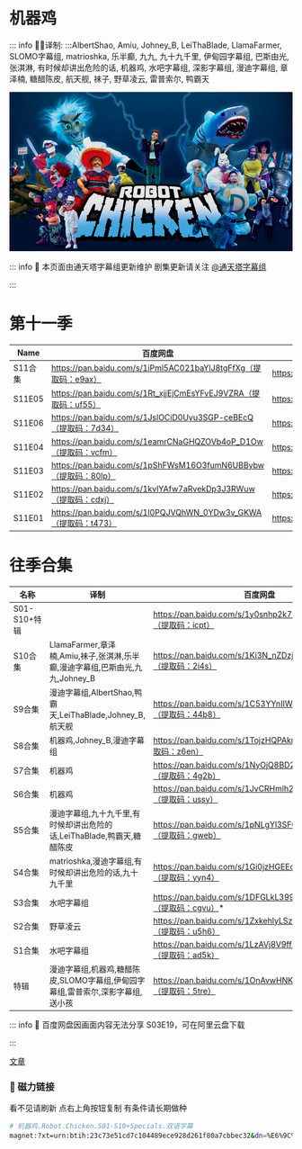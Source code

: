 # 机器鸡

::: info
✍🏻译制: 
:::AlbertShao, Amiu, Johney_B, LeiThaBlade, LlamaFarmer, SLOMO字幕组, matrioshka, 乐半癫, 九九, 九十九千里, 伊甸园字幕组, 巴斯由光, 张淇淋, 有时候却讲出危险的话, 机器鸡, 水吧字幕组, 深影字幕组, 漫迪字幕组, 章泽楠, 糖醋陈皮, 航天舰, 袜子, 野草凌云, 雷普索尔, 鸭霸天

![robot-chicken-5a429e700dba1.jpg](robot-chicken-5a429e700dba1.jpg)

::: info
🍺 本页面由通天塔字幕组更新维护 剧集更新请关注 [@通天塔字幕组](https://weibo.com/u/7077646357)

:::

# 第十一季

| Name | 百度网盘 | 阿里云盘 | MDpan |
| --- | --- | --- | --- |
| S11合集 | https://pan.baidu.com/s/1iPml5AC021baYlJ8tgFfXg（提取码：e9ax） | https://www.aliyundrive.com/s/C8TAnTdqjaT | https://mdpan.tk/%E6%9C%BA%E5%99%A8%E9%B8%A1 |
| S11E05 | https://pan.baidu.com/s/1Rt_xjjEjCmEsYFvEJ9VZRA（提取码：uf55） | https://www.aliyundrive.com/s/x8pjwdvzEYa |  |
| S11E06 | https://pan.baidu.com/s/1JslOCiD0Uyu3SGP-ceBEcQ（提取码：7d34） | https://www.aliyundrive.com/s/jFJZHohJGBU |  |
| S11E04 | https://pan.baidu.com/s/1eamrCNaGHQZOVb4oP_D1Ow（提取码：vcfm） | https://www.aliyundrive.com/s/rSucM3hhTU9 |  |
| S11E03 | https://pan.baidu.com/s/1pShFWsM16O3fumN6UBBybw（提取码：80lp） | https://www.aliyundrive.com/s/NCRXsesda59 |  |
| S11E02 | https://pan.baidu.com/s/1kvlYAfw7aRvekDp3J3RWuw（提取码：cdxj） | https://www.aliyundrive.com/s/E22zYm4wSRD |  |
| S11E01 | https://pan.baidu.com/s/1l0PQJVQhWN_0YDw3v_GKWA（提取码：t473） | https://www.aliyundrive.com/s/jBESxMuAHAp |  |

# 往季合集

| 名称 | 译制 | 百度网盘 | 阿里云盘 | MDpan |
| --- | --- | --- | --- | --- |
| S01-S10+特辑 |  | https://pan.baidu.com/s/1y0snhp2k77RZsZdDGNAg_A（提取码：icpt） | https://www.aliyundrive.com/s/nrzRxZdb3Zy | https://mdpan.tk/%E6%9C%BA%E5%99%A8%E9%B8%A1 |
| S10合集 | LlamaFarmer,章泽楠,Amiu,袜子,张淇淋,乐半癫,漫迪字幕组,巴斯由光,九九,Johney_B | https://pan.baidu.com/s/1Ki3N_nZDzjK5H7rrMGuBZg（提取码：2i4s） | https://www.aliyundrive.com/s/HvRuAT5b9KM |  |
| S9合集 | 漫迪字幕组,AlbertShao,鸭霸天,LeiThaBlade,Johney_B,航天舰 | https://pan.baidu.com/s/1C53YYnIIWJ8Nx7tszaxD0Q（提取码：44b8） | https://www.aliyundrive.com/s/cKwXDH75GQW |  |
| S8合集 | 机器鸡,Johney_B,漫迪字幕组 | https://pan.baidu.com/s/1TojzHQPAkrdf1rhTTiG3AA（提取码：z6en） | https://www.aliyundrive.com/s/JsNeP87Dek5 |  |
| S7合集 | 机器鸡 | https://pan.baidu.com/s/1NyOjQ8BD2Vm1DQ9SVGD_HA（提取码：4g2b） | https://www.aliyundrive.com/s/fgJdxQY8SyT |  |
| S6合集 | 机器鸡 | https://pan.baidu.com/s/1JvCRHmlh2IKVxK_E97UOEg（提取码：ussy） | https://www.aliyundrive.com/s/ZoPRpr7Jc9N |  |
| S5合集 | 漫迪字幕组,九十九千里,有时候却讲出危险的话,LeiThaBlade,鸭霸天,糖醋陈皮 | https://pan.baidu.com/s/1pNLgYl3SFO-TuniCEF6XQA（提取码：gweb） | https://www.aliyundrive.com/s/Zj95HRLQ95K |  |
| S4合集 | matrioshka,漫迪字幕组,有时候却讲出危险的话,九十九千里 | https://pan.baidu.com/s/1Gi0jzHGEEoUma7A4WSDa1A（提取码：yyn4） | https://www.aliyundrive.com/s/EThXkRZMvip |  |
| S3合集 | 水吧字幕组 | https://pan.baidu.com/s/1DFGLkL399zp-AF7a-UoPEg（提取码：cgvu）* | https://www.aliyundrive.com/s/bzdHXpa6uEg |  |
| S2合集 | 野草凌云 | https://pan.baidu.com/s/1ZxkehlyLSzOwfHfdvMj-Fw（提取码：u5h6） | https://www.aliyundrive.com/s/Kfk5s7N8qtt |  |
| S1合集 | 水吧字幕组 | https://pan.baidu.com/s/1LzAVj8V9ff1v4UcPnXvdVQ（提取码：ad5k） | https://www.aliyundrive.com/s/sGzdz42EcbB |  |
| 特辑 | 漫迪字幕组,机器鸡,糖醋陈皮,SLOMO字幕组,伊甸园字幕组,雷普索尔,深影字幕组,送小孩 | https://pan.baidu.com/s/1OnAvwHNKoldcVQQ2cPgMSQ（提取码：5tre） | https://www.aliyundrive.com/s/c6EnM3guDNw |  |

::: info
🐔 百度网盘因画面内容无法分享 S03E19，可在阿里云盘下载

:::

[文章](%E6%96%87%E7%AB%A0%20cbbf136f575542c8bd76e06b8e2faf79.csv)

### 🧲 磁力链接

看不见请刷新 点右上角按钮复制 有条件请长期做种

```bash
# 机器鸡.Robot.Chicken.S01-S10+Specials.双语字幕
magnet:?xt=urn:btih:23c73e51cd7c104489ece928d261f80a7cbbec32&dn=%E6%9C%BA%E5%99%A8%E9%B8%A1.Robot.Chicken.S01-S10%2BSpecials.%E5%8F%8C%E8%AF%AD%E5%AD%97%E5%B9%95&tr=http%3A%2F%2Falltorrents.net%3A80%2Fbt%2Fannounce.php&tr=http%3A%2F%2Fbluebird-hd.org%2Fannounce.php&tr=http%3A%2F%2Fwww.thetradersden.org%2Fforums%2Ftracker%2Fannounce.php&tr=http%3A%2F%2Ftracker.trancetraffic.com%3A80%2Fannounce.php&tr=http%3A%2F%2Firrenhaus.dyndns.dk%3A80%2Fannounce.php&tr=http%3A%2F%2F1337.abcvg.info%3A80%2Fannounce&tr=http%3A%2F%2Fbt.beatrice-raws.org%3A80%2Fannounce&tr=http%3A%2F%2Fwww.tribalmixes.com%3A80%2Fannounce.php&tr=http%3A%2F%2Fwww.wareztorrent.com%3A80%2Fannounce
```